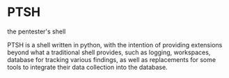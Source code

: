 # PTSH
the pentester's shell

PTSH is a shell written in python, with the intention of providing extensions beyond what a traditional shell provides, such as logging, workspaces, database for tracking various findings, as well as replacements for some tools to integrate their data collection into the database.  